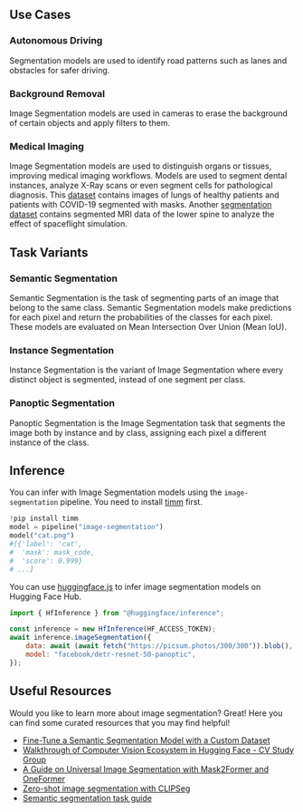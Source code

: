 ## Use Cases

### Autonomous Driving

Segmentation models are used to identify road patterns such as lanes and obstacles for safer driving.

### Background Removal

Image Segmentation models are used in cameras to erase the background of certain objects and apply filters to them.

### Medical Imaging

Image Segmentation models are used to distinguish organs or tissues, improving medical imaging workflows. Models are used to segment dental instances, analyze X-Ray scans or even segment cells for pathological diagnosis. This [dataset](https://github.com/v7labs/covid-19-xray-dataset) contains images of lungs of healthy patients and patients with COVID-19 segmented with masks. Another [segmentation dataset](https://ivdm3seg.weebly.com/data.html) contains segmented MRI data of the lower spine to analyze the effect of spaceflight simulation.

## Task Variants

### Semantic Segmentation

Semantic Segmentation is the task of segmenting parts of an image that belong to the same class. Semantic Segmentation models make predictions for each pixel and return the probabilities of the classes for each pixel. These models are evaluated on Mean Intersection Over Union (Mean IoU).

### Instance Segmentation

Instance Segmentation is the variant of Image Segmentation where every distinct object is segmented, instead of one segment per class.

### Panoptic Segmentation

Panoptic Segmentation is the Image Segmentation task that segments the image both by instance and by class, assigning each pixel a different instance of the class.

## Inference

You can infer with Image Segmentation models using the `image-segmentation` pipeline. You need to install [timm](https://github.com/rwightman/pytorch-image-models) first.

```python
!pip install timm
model = pipeline("image-segmentation")
model("cat.png")
#[{'label': 'cat',
#  'mask': mask_code,
#  'score': 0.999}
# ...]
```

You can use [huggingface.js](https://github.com/huggingface/huggingface.js) to infer image segmentation models on Hugging Face Hub.

```javascript
import { HfInference } from "@huggingface/inference";

const inference = new HfInference(HF_ACCESS_TOKEN);
await inference.imageSegmentation({
	data: await (await fetch("https://picsum.photos/300/300")).blob(),
	model: "facebook/detr-resnet-50-panoptic",
});
```

## Useful Resources

Would you like to learn more about image segmentation? Great! Here you can find some curated resources that you may find helpful!

- [Fine-Tune a Semantic Segmentation Model with a Custom Dataset](https://huggingface.co/blog/fine-tune-segformer)
- [Walkthrough of Computer Vision Ecosystem in Hugging Face - CV Study Group](https://www.youtube.com/watch?v=oL-xmufhZM8)
- [A Guide on Universal Image Segmentation with Mask2Former and OneFormer](https://huggingface.co/blog/mask2former)
- [Zero-shot image segmentation with CLIPSeg](https://huggingface.co/blog/clipseg-zero-shot)
- [Semantic segmentation task guide](https://huggingface.co/docs/transformers/tasks/semantic_segmentation)
